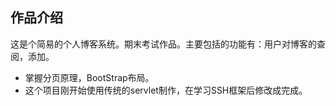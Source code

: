 ## 作品介绍
这是个简易的个人博客系统。期末考试作品。主要包括的功能有：用户对博客的查阅，添加。

 - 掌握分页原理，BootStrap布局。
 - 这个项目刚开始使用传统的servlet制作，在学习SSH框架后修改成完成。